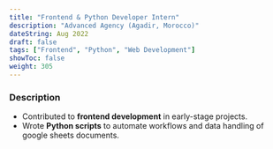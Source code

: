 ```yaml
---
title: "Frontend & Python Developer Intern"
description: "Advanced Agency (Agadir, Morocco)"
dateString: Aug 2022
draft: false
tags: ["Frontend", "Python", "Web Development"]
showToc: false
weight: 305
---
```


### Description

- Contributed to **frontend development** in early-stage projects.  
- Wrote **Python scripts** to automate workflows and data handling of google sheets documents.

<!-- ![](/experience/advanced-agency-2022/img1.jpeg#center) -->
